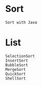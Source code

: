 # Sort
	Sort with Java
# List
	SelectionSort
	InsertSort
	BubbleSort
	MergeSort
	QuickSort
	ShellSort